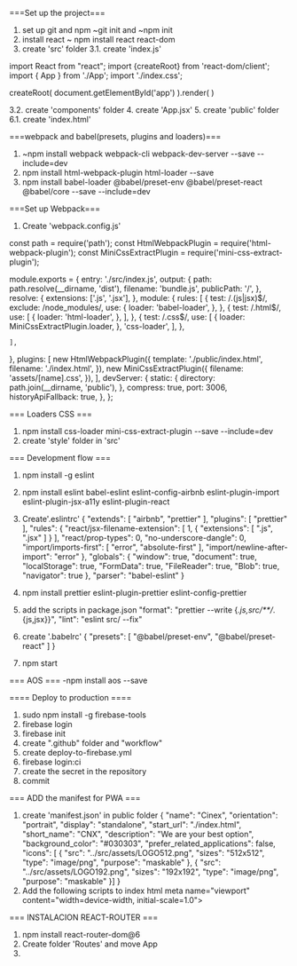 ===Set up the project===

1. set up git and npm ~git init and ~npm init
2. install react ~ npm install react react-dom
3. create 'src' folder
3.1. create 'index.js'

import React from "react";
import {createRoot} from 'react-dom/client';
import { App } from './App';
import './index.css';

createRoot(
    document.getElementById('app')
    ).render(
        <App />
    )

3.2. create 'components' folder
4. create 'App.jsx'
5. create 'public' folder
6.1. create 'index.html'

<!DOCTYPE html>
<html lang="en">

<head>
  <meta charset="UTF-8">
  <meta http-equiv="X-UA-Compatible" content="IE=edge">
  <meta name="viewport" content="width=device-width, initial-scale=1.0">
  <script src="https://kit.fontawesome.com/f45136e1ae.js" crossorigin="anonymous"></script>
  <link
      rel="stylesheet"
      href="https://unpkg.com/leaflet@1.6.0/dist/leaflet.css"
      integrity="sha512-xwE/Az9zrjBIphAcBb3F6JVqxf46+CDLwfLMHloNu6KEQCAWi6HcDUbeOfBIptF7tcCzusKFjFw2yuvEpDL9wQ=="
      crossorigin=""
    />
  <title>title</title>
</head>

<body>
  <div id="app"></div>
</body>

</html>

===webpack and babel(presets, plugins and loaders)===
1. ~npm install webpack webpack-cli webpack-dev-server --save --include=dev
2. npm install html-webpack-plugin html-loader --save
3. npm install babel-loader @babel/preset-env @babel/preset-react @babel/core --save --include=dev

===Set up Webpack===
1. Create 'webpack.config.js'

const path = require('path');
const HtmlWebpackPlugin = require('html-webpack-plugin');
const MiniCssExtractPlugin = require('mini-css-extract-plugin');

module.exports = {
  entry: './src/index.js',
  output: {
    path: path.resolve(__dirname, 'dist'),
    filename: 'bundle.js',
    publicPath: '/',
  },
  resolve: {
    extensions: ['.js', '.jsx'],
  },
  module: {
    rules: [
      {
        test: /\.(js|jsx)$/,
        exclude: /node_modules/,
        use: {
          loader: 'babel-loader',
        },
      },
      {
        test: /\.html$/,
        use: [
          {
            loader: 'html-loader',
          },
        ],
      },
      {
        test: /\.css$/,
        use: [
          {
            loader: MiniCssExtractPlugin.loader,
          },
          'css-loader',
        ],
      },
      
    ],
  },
  plugins: [
    new HtmlWebpackPlugin({
      template: './public/index.html',
      filename: './index.html',
    }),
    new MiniCssExtractPlugin({
      filename: 'assets/[name].css',
    }),
  ],
  devServer: {
    static: {
      directory: path.join(__dirname, 'public'),
    },
    compress: true,
    port: 3006,
    historyApiFallback: true,
  },
};

=== Loaders CSS ===
1. npm install css-loader mini-css-extract-plugin --save --include=dev
2. create 'style' folder in 'src'

=== Development flow ===
1. npm install -g eslint
2. npm install eslint babel-eslint eslint-config-airbnb eslint-plugin-import eslint-plugin-jsx-a11y eslint-plugin-react
3. Create'.eslintrc'
{
    "extends": [
      "airbnb",
      "prettier"
    ],
    "plugins": [
      "prettier"
    ],
    "rules": {
      "react/jsx-filename-extension": [
        1,
        {
          "extensions": [
            ".js",
            ".jsx"
          ]
        }
      ],
      "react/prop-types": 0,
      "no-underscore-dangle": 0,
      "import/imports-first": [
        "error",
        "absolute-first"
      ],
      "import/newline-after-import": "error"
    },
    "globals": {
      "window": true,
      "document": true,
      "localStorage": true,
      "FormData": true,
      "FileReader": true,
      "Blob": true,
      "navigator": true
    },
    "parser": "babel-eslint"
  }

4. npm install prettier eslint-plugin-prettier eslint-config-prettier
5. add the scripts in package.json
"format": "prettier --write {*.js,src/**/*.{js,jsx}}",
    "lint": "eslint src/ --fix"
6. create '.babelrc'
{
    "presets": [
      "@babel/preset-env",
      "@babel/preset-react"
    ]
  }

7. npm start

=== AOS ===
-npm install aos --save

==== Deploy to production ====
1. sudo npm install -g firebase-tools
2. firebase login
3. firebase init
4. create ".github" folder and "workflow"
5. create deploy-to-firebase.yml
6. firebase login:ci
7. create the secret in the repository
8. commit

=== ADD the manifest for PWA ===
1. create 'manifest.json' in public folder
{
    "name": "Cinex",
    "orientation": "portrait",
    "display": "standalone",
    "start_url": "./index.html",
    "short_name": "CNX",
    "description": "We are your best option",
    "background_color": "#030303",
    "prefer_related_applications": false,
    "icons": [
      {
        "src": "../src/assets/LOGO512.png",
        "sizes": "512x512",
        "type": "image/png",
        "purpose": "maskable"
      },
      {
        "src": "../src/assets/LOGO192.png",
        "sizes": "192x192",
        "type": "image/png",
        "purpose": "maskable"
      }]
  }
  2.  Add the following scripts to index html
  meta name="viewport" content="width=device-width, initial-scale=1.0">
    <meta name="theme-color" content="black" />
    <meta name="apple-mobile-web-app-title" content="CNX" />
    <meta name="apple-mobile-web-app-capable" content="false" />
    <meta name="apple-mobile-web-app-status-bar-style" content="black" />
    <link rel="manifest" href="./manifest.json">
    <link rel="shortcut icon" href="../src/assets/LOGO192.png">
    <link rel="apple-touch-icon" href="../src/assets/LOGO512.png" />

  === INSTALACION REACT-ROUTER ===
  1. npm install react-router-dom@6
  2. Create folder 'Routes' and move App
  3. 